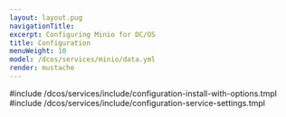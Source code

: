 ```yaml
---
layout: layout.pug
navigationTitle:
excerpt: Configuring Minio for DC/OS
title: Configuration
menuWeight: 10
model: /dcos/services/minio/data.yml
render: mustache
---
```


#include /dcos/services/include/configuration-install-with-options.tmpl
#include /dcos/services/include/configuration-service-settings.tmpl
